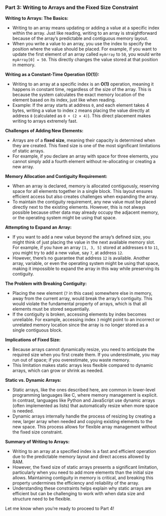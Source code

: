 ### **Part 3: Writing to Arrays and the Fixed Size Constraint**

**Writing to Arrays: The Basics:**
- Writing to an array means updating or adding a value at a specific index within the array. Just like reading, writing to an array is straightforward because of the array’s predictable and contiguous memory layout.
- When you write a value to an array, you use the index to specify the position where the value should be placed. For example, if you want to update the first element of an array called `myArray` to `50`, you would write `myArray[0] = 50`. This directly changes the value stored at that position in memory.

**Writing as a Constant-Time Operation (O(1)):**
- Writing to an array at a specific index is an **O(1)** operation, meaning it happens in constant time, regardless of the size of the array. This is because the system calculates the exact memory location of the element based on its index, just like when reading.
- Example: If the array starts at address `0`, and each element takes 4 bytes, writing a value to index `2` means placing the value directly at address `8` (calculated as `0 + (2 × 4)`). This direct placement makes writing to arrays extremely fast.

**Challenges of Adding New Elements:**
- Arrays are of a **fixed size**, meaning their capacity is determined when they are created. This fixed size is one of the most significant limitations of static arrays.
- For example, if you declare an array with space for three elements, you cannot simply add a fourth element without re-allocating or creating a new array.

**Memory Allocation and Contiguity Requirement:**
- When an array is declared, memory is allocated contiguously, reserving space for all elements together in a single block. This layout ensures efficient access but also creates challenges when expanding the array.
- To maintain the contiguity requirement, any new value must be placed directly next to the existing elements. However, this is not always possible because other data may already occupy the adjacent memory, or the operating system might be using that space.

**Attempting to Expand an Array:**
- If you want to add a new value beyond the array’s defined size, you might think of just placing the value in the next available memory slot. For example, if you have an array `[1, 3, 5]` stored at addresses `0` to `11`, you might try to add a new value, say `7`, at address `12`.
- However, there’s no guarantee that address `12` is available. Another array, variable, or even the operating system might be using that space, making it impossible to expand the array in this way while preserving its contiguity.

**The Problem with Breaking Contiguity:**
- Placing the new element (`7` in this case) somewhere else in memory, away from the current array, would break the array’s contiguity. This would violate the fundamental property of arrays, which is that all elements must be stored sequentially.
- If the contiguity is broken, accessing elements by index becomes unreliable. For example, accessing index `3` might point to an incorrect or unrelated memory location since the array is no longer stored as a single contiguous block.

**Implications of Fixed Size:**
- Because arrays cannot dynamically resize, you need to anticipate the required size when you first create them. If you underestimate, you may run out of space; if you overestimate, you waste memory.
- This limitation makes static arrays less flexible compared to dynamic arrays, which can grow or shrink as needed.

**Static vs. Dynamic Arrays:**
- Static arrays, like the ones described here, are common in lower-level programming languages like C, where memory management is explicit. In contrast, languages like Python and JavaScript use dynamic arrays (often implemented as lists) that automatically resize when more space is needed.
- Dynamic arrays internally handle the process of resizing by creating a new, larger array when needed and copying existing elements to the new space. This process allows for flexible array management without the fixed size constraint.

**Summary of Writing to Arrays:**
- Writing to an array at a specified index is a fast and efficient operation due to the predictable memory layout and direct access allowed by RAM.
- However, the fixed size of static arrays presents a significant limitation, particularly when you need to add more elements than the initial size allows. Maintaining contiguity in memory is critical, and breaking this property undermines the efficiency and reliability of the array.
- Understanding these constraints helps explain why static arrays are efficient but can be challenging to work with when data size and structure need to be flexible.

Let me know when you’re ready to proceed to Part 4!